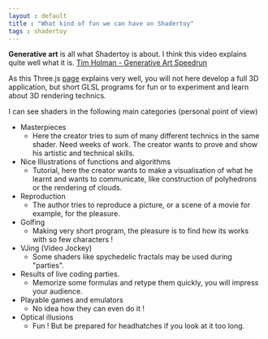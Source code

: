 ```yaml
---
layout : default
title : "What kind of fun we can have on Shadertoy"
tags : shadertoy
---
```

**Generative art** is all what Shadertoy is about. I think this video explains quite well what it is.
[Tim Holman - Generative Art Speedrun](https://www.youtube.com/watch?v=4Se0_w0ISYk)

As this Three.js [page](https://threejsfundamentals.org/threejs/lessons/threejs-shadertoy.html) explains very well, you will not here develop a full 3D application, but short GLSL programs for fun or to experiment and learn about 3D rendering technics.

I can see shaders in the following main categories (personal point of view)
* Masterpieces
    * Here the creator tries to sum of many different technics in the same shader. Need weeks of work. The creator wants to prove and show his artistic and technical skills.
* Nice Illustrations of functions and algorithms
    * Tutorial, here the creator wants to make a visualisation of what he learnt and wants to communicate, like construction of polyhedrons or the rendering of clouds.
* Reproduction
    * The author tries to reproduce a picture, or a scene of a movie for example, for the pleasure.
* Golfing
    * Making very short program, the pleasure is to find how its works with so few characters !
* VJing (Video Jockey) 
    * Some shaders like spychedelic fractals may be used during "parties".
* Results of live coding parties. 
    * Memorize some formulas and retype them quickly, you will impress your audience.
* Playable games and emulators
    * No idea how they can even do it !
* Optical illusions 
    * Fun ! But be prepared for headhatches if you look at it too long.

